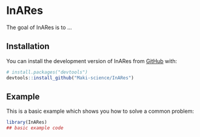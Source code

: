 
# InARes

<!-- badges: start -->
<!-- badges: end -->

The goal of InARes is to ...

## Installation

You can install the development version of InARes from [GitHub](https://github.com/) with:

``` r
# install.packages("devtools")
devtools::install_github("Maki-science/InARes")
```

## Example

This is a basic example which shows you how to solve a common problem:

``` r
library(InARes)
## basic example code
```

